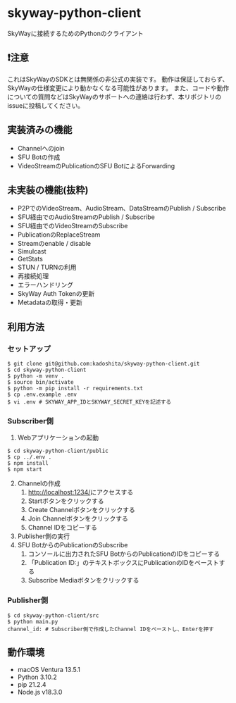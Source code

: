 # skyway-python-client

SkyWayに接続するためのPythonのクライアント

## **❗注意**

これはSkyWayのSDKとは無関係の非公式の実装です。
動作は保証しておらず、SkyWayの仕様変更により動かなくなる可能性があります。
また、コードや動作についての質問などはSkyWayのサポートへの連絡は行わず、本リポジトリのissueに投稿してください。

## 実装済みの機能

- Channelへのjoin
- SFU Botの作成
- VideoStreamのPublicationのSFU BotによるForwarding

## 未実装の機能(抜粋)

- P2PでのVideoStream、AudioStream、DataStreamのPublish / Subscribe
- SFU経由でのAudioStreamのPublish / Subscribe
- SFU経由でのVideoStreamのSubscribe
- PublicationのReplaceStream
- Streamのenable / disable
- Simulcast
- GetStats
- STUN / TURNの利用
- 再接続処理
- エラーハンドリング
- SkyWay Auth Tokenの更新
- Metadataの取得・更新

## 利用方法

### セットアップ

```shell
$ git clone git@github.com:kadoshita/skyway-python-client.git
$ cd skyway-python-client
$ python -m venv .
$ source bin/activate
$ python -m pip install -r requirements.txt
$ cp .env.example .env
$ vi .env # SKYWAY_APP_IDとSKYWAY_SECRET_KEYを記述する
```

### Subscriber側

1. Webアプリケーションの起動
```shell
$ cd skyway-python-client/public
$ cp ../.env .
$ npm install
$ npm start
```
2. Channelの作成
   1. [http://localhost:1234/](http://localhost:1234/)にアクセスする
   2. Startボタンをクリックする
   3. Create Channelボタンをクリックする
   4. Join Channelボタンをクリックする
   5. Channel IDをコピーする
3. Publisher側の実行
4. SFU BotからのPublicationのSubscribe
   1. コンソールに出力されたSFU BotからのPublicationのIDをコピーする
   2. 「Publication ID:」のテキストボックスにPublicationのIDをペーストする
   3. Subscribe Mediaボタンをクリックする

### Publisher側

```shell
$ cd skyway-python-client/src
$ python main.py
channel_id: # Subscriber側で作成したChannel IDをペーストし、Enterを押す
```

## 動作環境

- macOS Ventura 13.5.1
- Python 3.10.2
- pip 21.2.4
- Node.js v18.3.0

